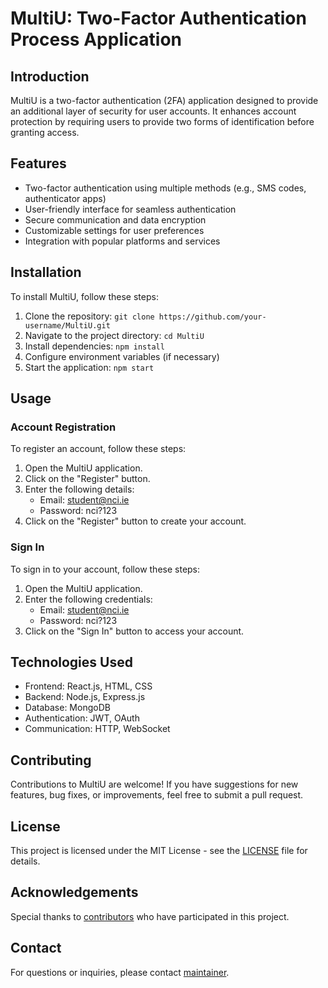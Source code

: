 # MultiU: Two-Factor Authentication Process Application

## Introduction
MultiU is a two-factor authentication (2FA) application designed to provide an additional layer of security for user accounts. It enhances account protection by requiring users to provide two forms of identification before granting access.

## Features
- Two-factor authentication using multiple methods (e.g., SMS codes, authenticator apps)
- User-friendly interface for seamless authentication
- Secure communication and data encryption
- Customizable settings for user preferences
- Integration with popular platforms and services

## Installation
To install MultiU, follow these steps:
1. Clone the repository: `git clone https://github.com/your-username/MultiU.git`
2. Navigate to the project directory: `cd MultiU`
3. Install dependencies: `npm install`
4. Configure environment variables (if necessary)
5. Start the application: `npm start`

## Usage
### Account Registration
To register an account, follow these steps:
1. Open the MultiU application.
2. Click on the "Register" button.
3. Enter the following details:
   - Email: student@nci.ie
   - Password: nci?123
4. Click on the "Register" button to create your account.

### Sign In
To sign in to your account, follow these steps:
1. Open the MultiU application.
2. Enter the following credentials:
   - Email: student@nci.ie
   - Password: nci?123
3. Click on the "Sign In" button to access your account.


## Technologies Used
- Frontend: React.js, HTML, CSS
- Backend: Node.js, Express.js
- Database: MongoDB
- Authentication: JWT, OAuth
- Communication: HTTP, WebSocket

## Contributing
Contributions to MultiU are welcome! If you have suggestions for new features, bug fixes, or improvements, feel free to submit a pull request.

## License
This project is licensed under the MIT License - see the [LICENSE](LICENSE) file for details.

## Acknowledgements
Special thanks to [contributors](CONTRIBUTORS.md) who have participated in this project.

## Contact
For questions or inquiries, please contact [maintainer](mailto:your-email@example.com).

